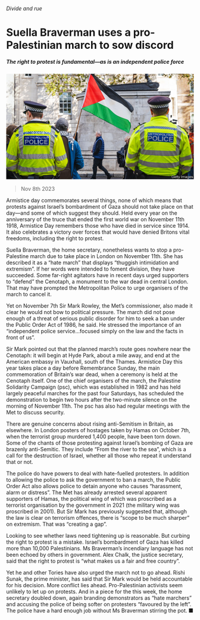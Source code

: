 ###### Divide and rue

# Suella Braverman uses a pro-Palestinian march to sow discord 

##### The right to protest is fundamental—as is an independent police force 

![image](images/20231111_BRP001.jpg) 

> Nov 8th 2023 

Armistice day commemorates several things, none of which means that protests against Israel’s bombardment of Gaza should not take place on that day—and some of which suggest they should. Held every year on the anniversary of the truce that ended the first world war on November 11th 1918, Armistice Day remembers those who have died in service since 1914. It also celebrates a victory over forces that would have denied Britons vital freedoms, including the right to protest. 

Suella Braverman, the home secretary, nonetheless wants to stop a pro-Palestine march due to take place in London on November 11th. She has described it as a “hate march” that displays “thuggish intimidation and extremism”. If her words were intended to foment division, they have succeeded. Some far-right agitators have in recent days urged supporters to “defend” the Cenotaph, a monument to the war dead in central London. That may have prompted the Metropolitan Police to urge organisers of the march to cancel it. 

Yet on November 7th Sir Mark Rowley, the Met’s commissioner, also made it clear he would not bow to political pressure. The march did not pose enough of a threat of serious public disorder for him to seek a ban under the Public Order Act of 1986, he said. He stressed the importance of an “independent police service…focused simply on the law and the facts in front of us”. 

Sir Mark pointed out that the planned march’s route goes nowhere near the Cenotaph: it will begin at Hyde Park, about a mile away, and end at the American embassy in Vauxhall, south of the Thames. Armistice Day this year takes place a day before Remembrance Sunday, the main commemoration of Britain’s war dead, when a ceremony is held at the Cenotaph itself. One of the chief organisers of the march, the Palestine Solidarity Campaign (psc), which was established in 1982 and has held largely peaceful marches for the past four Saturdays, has scheduled the demonstration to begin two hours after the two-minute silence on the morning of November 11th. The psc has also had regular meetings with the Met to discuss security. 

There are genuine concerns about rising anti-Semitism in Britain, as elsewhere. In London posters of hostages taken by Hamas on October 7th, when the terrorist group murdered 1,400 people, have been torn down. Some of the chants of those protesting against Israel’s bombing of Gaza are brazenly anti-Semitic. They include “From the river to the sea”, which is a call for the destruction of Israel, whether all those who repeat it understand that or not.

The police do have powers to deal with hate-fuelled protesters. In addition to allowing the police to ask the government to ban a march, the Public Order Act also allows police to detain anyone who causes “harassment, alarm or distress”. The Met has already arrested several apparent supporters of Hamas, the political wing of which was proscribed as a terrorist organisation by the government in 2021 (the military wing was proscribed in 2001). But Sir Mark has previously suggested that, although the law is clear on terrorism offences, there is “scope to be much sharper” on extremism. That was “creating a gap”.

Looking to see whether laws need tightening up is reasonable. But curbing the right to protest is a mistake. Israel’s bombardment of Gaza has killed more than 10,000 Palestinians. Ms Braverman’s incendiary language has not been echoed by others in government. Alex Chalk, the justice secretary, said that the right to protest is “what makes us a fair and free country”. 

Yet he and other Tories have also urged the march not to go ahead. Rishi Sunak, the prime minister, has said that Sir Mark would be held accountable for his decision. More conflict lies ahead. Pro-Palestinian activists seem unlikely to let up on protests. And in a piece for the  this week, the home secretary doubled down, again branding demonstrators as “hate marchers” and accusing the police of being softer on protesters “favoured by the left”. The police have a hard enough job without Ms Braverman stirring the pot. ■



